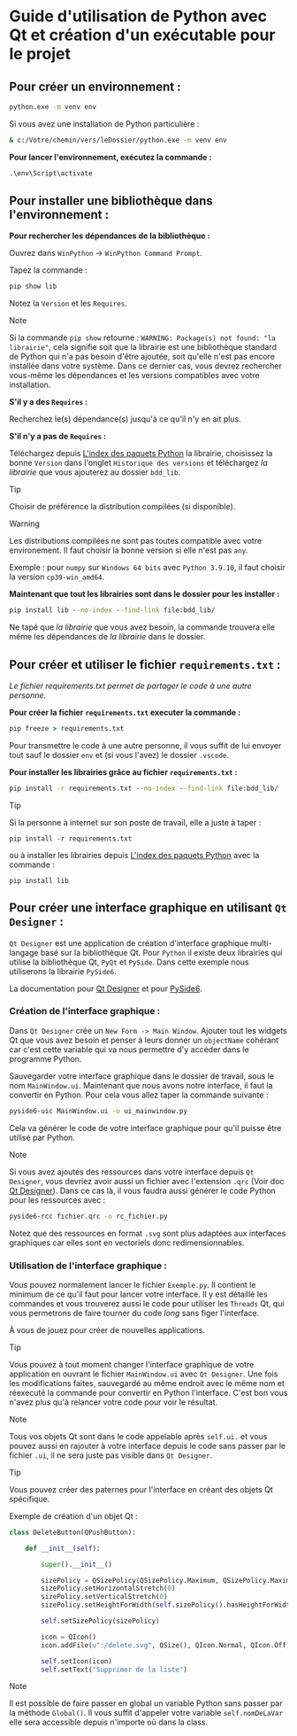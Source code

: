 # Guide d'utilisation de Python avec Qt et création d'un exécutable pour le projet

## Pour créer un environnement :

```cmd
python.exe -m venv env
```

Si vous avez une installation de Python particulière :

```cmd
& c:/Votre/chemin/vers/leDossier/python.exe -m venv env
```

**Pour lancer l'environnement, exécutez la commande :**

```cmd
.\env\Script\activate
```

## Pour installer une bibliothèque dans l'environnement :

**Pour rechercher les dépendances de la bibliothèque :**

Ouvrez dans `WinPython` -> `WinPython Command Prompt`.

Tapez la commande : 
```cmd
pip show lib
```

Notez la `Version` et les `Requires`.

> [!NOTE]
> Si la commande `pip show` retourne :
> `WARNING: Package(s) not found: "la librairie"`,
> cela signifie soit que la librairie est une bibliothèque standard de Python qui
> n'a pas besoin d'être ajoutée, soit qu'elle n'est pas encore installée dans votre
> système. Dans ce dernier cas, vous devrez rechercher vous-même les dépendances et
> les versions compatibles avec votre installation.

**S'il y a des `Requires` :**

Recherchez le(s) dépendance(s) jusqu'à ce qu'il n'y en ait plus.

**S'il n'y a pas de `Requires` :**

Téléchargez depuis [L'index des paquets Python](https://pypi.org) la librairie,
choisissez la bonne `Version` dans l'onglet `Historique des versions` et
téléchargez _la librairie_ que vous ajouterez au dossier `bdd_lib`.

> [!TIP]
> Choisir de préférence la distribution compilées (si disponible).

> [!WARNING]
> Les distributions compilées ne sont pas toutes compatible avec votre 
> environement.
> Il faut choisir la bonne version si elle n'est pas `any`.
> 
> Exemple : pour `numpy` sur `Windows 64 bits` avec `Python 3.9.10`, 
> il faut choisir la version `cp39-win_amd64`.

**Maintenant que tout les librairies sont dans le dossier pour les installer :**

```cmd
pip install lib --no-index --find-link file:bdd_lib/
```

Ne tapé que _la librairie_ que vous avez besoin, la commande trouvera elle même 
les dépendances de _la librairie_ dans le dossier.

## Pour créer et utiliser le fichier `requirements.txt` :

_Le fichier requirements.txt permet de partager le code à une autre personne._

**Pour créer la fichier `requirements.txt` executer la commande :**

```cmd
pip freeze > requirements.txt
```

Pour transmettre le code à une autre personne, il vous suffit de lui envoyer
tout sauf le dossier `env` et (si vous l'avez) le dossier `.vscode`.

**Pour installer les librairies grâce au fichier `requirements.txt` :**

```cmd
pip install -r requirements.txt --no-index --find-link file:bdd_lib/
```

> [!TIP]
> Si la personne à internet sur son poste de travail, elle a juste à taper :
> ```
> pip install -r requirements.txt
> ```
> ou à installer les librairies depuis 
>[L'index des paquets Python](https://pypi.org) avec la commande :
> ```
> pip install lib
> ```

## Pour créer une interface graphique en utilisant `Qt Designer` :

`Qt Designer` est une application de création d'interface graphique multi-langage
basé sur la bibliothèque Qt. Pour `Python` il existe deux librairies qui utilise 
la bibliothèque Qt, `PyQt` et `PySide`. Dans cette exemple nous utiliserons la
librairie `PySide6`. 

La documentation pour 
[Qt Designer](https://doc.qt.io/qt-6/qtdesigner-manual.html) 
et pour [PySide6](https://doc.qt.io/qtforpython-6/index.html).

### Création de l'interface graphique :

Dans `Qt Designer` crée un `New Form -> Main Window`. Ajouter tout les widgets 
Qt que vous avez besoin et penser à leurs donner un `objectName` cohérant car
c'est cette variable qui va nous permettre d'y accéder dans le programme Python.

Sauvegarder votre interface graphique dans le dossier de travail, sous le nom 
`MainWindow.ui`. Maintenant que nous avons notre interface, il faut la convertir
en Python. Pour cela vous allez taper la commande suivante :

```cmd
pyside6-uic MainWindow.ui -o ui_mainwindow.py
```

Cela va générer le code de votre interface graphique pour qu'il puisse être
utilisé par Python.

> [!NOTE]
> Si vous avez ajoutés des ressources dans votre interface depuis `Qt Designer`, 
> vous devriez avoir aussi un fichier avec l'extension `.qrc` (Voir doc 
> [Qt Designer](https://doc.qt.io/qt-6/qtdesigner-manual.html)). Dans ce cas là,
> il vous faudra aussi générer le code Python pour les ressources avec :
> ```cmd
> pyside6-rcc fichier.qrc -o rc_fichier.py
> ```
> Notez que des ressources en format `.svg` sont plus adaptées aux interfaces
> graphiques car elles sont en vectoriels donc redimensionnables.

### Utilisation de l'interface graphique :

Vous pouvez normalement lancer le fichier `Exemple.py`. Il contient le minimum 
de ce qu'il faut pour lancer votre interface. Il y est détaillé les commandes
et vous trouverez aussi le code pour utiliser les `Threads` Qt, qui vous 
permetrons de faire tourner du code _long_ sans figer l'interface.

À vous de jouez pour créer de nouvelles applications.

> [!TIP]
> Vous pouvez à tout moment changer l'interface graphique de votre application en
> ouvrant le fichier `MainWindow.ui` avec `Qt Designer`. Une fois les 
> modifications faites, sauvegardé au même endroit avec le même nom et réexecuté 
> la commande  pour convertir en Python l'interface. C'est bon vous n'avez plus 
> qu'à relancer votre code pour voir le résultat.

> [!NOTE]
> Tous vos objets Qt sont dans le code appelable après `self.ui.` et vous pouvez 
> aussi en rajouter à votre interface depuis le code sans passer par le fichier 
> `.ui`, il ne sera juste pas visible dans `Qt Designer`.

> [!TIP]
> Vous pouvez créer des paternes pour l'interface en créant des objets Qt 
> spécifique.
> 
> Exemple de création d'un objet Qt :
> ```python
> class DeleteButton(QPushButton):
> 
>     def __init__(self):
> 
>         super().__init__()
> 
>         sizePolicy = QSizePolicy(QSizePolicy.Maximum, QSizePolicy.Maximum)
>         sizePolicy.setHorizontalStretch(0)
>         sizePolicy.setVerticalStretch(0)
>         sizePolicy.setHeightForWidth(self.sizePolicy().hasHeightForWidth())
> 
>         self.setSizePolicy(sizePolicy)
> 
>         icon = QIcon()
>         icon.addFile(u":/delete.svg", QSize(), QIcon.Normal, QIcon.Off)
> 
>         self.setIcon(icon)
>         self.setText("Supprimer de la liste")
> ```

> [!NOTE]
> Il est possible de faire passer en global un variable Python sans passer par la
> méthode `Global()`. Il vous suffit d'appeler votre variable `self.nomDeLaVar` 
> elle sera accessible depuis n'importe où dans la class.